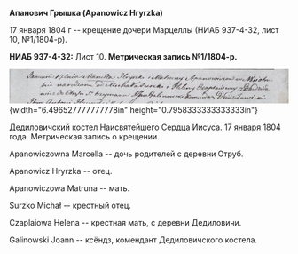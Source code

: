 **Апанович Грышка (Apanowicz Hryrzka)**

17 января 1804 г -- крещение дочери Марцеллы (НИАБ 937-4-32, лист 10,
№1/1804-р).

**НИАБ 937-4-32:** Лист 10. **Метрическая запись №1/1804-р.**

![](./media/82f06cae9ef29c77d83aa3de17b789466dc35de6.png){width="6.496527777777778in"
height="0.7958333333333333in"}

Дедиловичский костел Наисвятейшего Сердца Иисуса. 17 января 1804 года.
Метрическая запись о крещении.

Apanowiczowna Marcella -- дочь родителей с деревни Отруб.

Apanowicz Hryrzka -- отец.

Apanowiczowa Matruna -- мать.

Surzko Michał -- крестный отец.

Czaplaiowa Helena -- крестная мать, с деревни Дедиловичи.

Galinowski Joann -- ксёндз, комендант Дедиловичского костела.
